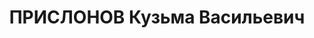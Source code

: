 ---
title: ПРИСЛОНОВ Кузьма Васильевич
description: 'Род. в 1905, Свердловская обл., г. Ревда, русский. Проживал: г. Свердловск.
  Областная плановая комиссия, начальник сектора сельского хозяйства.

  Арестован 27.07.1937. Приговор: 21.01.1938 – 10 лет тюрьмы.'
---